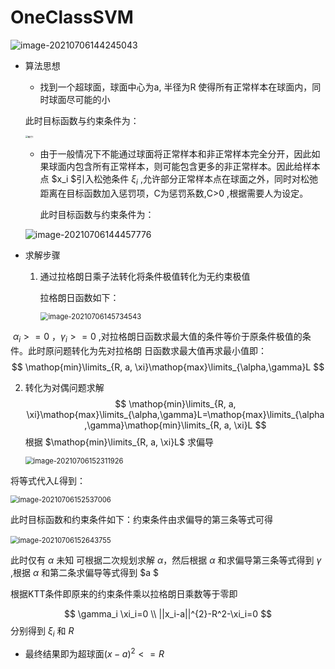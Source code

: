 # OneClassSVM

![image-20210706144245043](C:\Users\ASUS\AppData\Roaming\Typora\typora-user-images\image-20210706144245043.png)

* 算法思想

  * 找到一个超球面，球面中心为a, 半径为R 使得所有正常样本在球面内，同时球面尽可能的小

  此时目标函数与约束条件为：

  <img src="C:\Users\ASUS\Desktop\图片1.png" alt="图片1" style="zoom:25%;" />

  * 由于一般情况下不能通过球面将正常样本和非正常样本完全分开，因此如果球面内包含所有正常样本，则可能包含更多的非正常样本。因此给样本点 $x_i $引入松弛条件 $\xi_i$ ,允许部分正常样本点在球面之外，同时对松弛距离在目标函数加入惩罚项，C为惩罚系数,C>0 ,根据需要人为设定。

    此时目标函数与约束条件为：

  ![image-20210706144457776](C:\Users\ASUS\AppData\Roaming\Typora\typora-user-images\image-20210706144457776.png)

* 求解步骤

  1. 通过拉格朗日乘子法转化将条件极值转化为无约束极值

     拉格朗日函数如下：

     <img src="C:\Users\ASUS\AppData\Roaming\Typora\typora-user-images\image-20210706145734543.png" alt="image-20210706145734543" style="zoom:80%;" />

​                $\alpha_i>=0$ ，$\gamma_i>=0$ ,对拉格朗日函数求最大值的条件等价于原条件极值的条件。此时原问题转化为先对拉格朗   日函数求最大值再求最小值即：
$$
\mathop{min}\limits_{R, a, \xi}\mathop{max}\limits_{\alpha,\gamma}L
$$


   2. 转化为对偶问题求解
      $$
      \mathop{min}\limits_{R, a, \xi}\mathop{max}\limits_{\alpha,\gamma}L=\mathop{max}\limits_{\alpha,\gamma}\mathop{min}\limits_{R, a, \xi}L
      $$
      根据  $\mathop{min}\limits_{R, a, \xi}L$ 求偏导

      <img src="C:\Users\ASUS\AppData\Roaming\Typora\typora-user-images\image-20210706152311926.png" alt="image-20210706152311926" style="zoom: 80%;" />

将等式代入$L$得到：

<img src="C:\Users\ASUS\AppData\Roaming\Typora\typora-user-images\image-20210706152537006.png" alt="image-20210706152537006" style="zoom:80%;" />

此时目标函数和约束条件如下：约束条件由求偏导的第三条等式可得

​                                                     <img src="C:\Users\ASUS\AppData\Roaming\Typora\typora-user-images\image-20210706152643755.png" alt="image-20210706152643755" style="zoom:80%;" />

  此时仅有 $\alpha$ 未知 可根据二次规划求解 $\alpha$，然后根据  $\alpha$ 和求偏导第三条等式得到 $\gamma$  ,根据 $\alpha$ 和第二条求偏导等式得到 $a $

根据KTT条件即原来的约束条件乘以拉格朗日乘数等于零即


$$
\gamma_i \xi_i=0 
\\ ||x_i-a||^{2}-R^2-\xi_i=0
$$
分别得到 $\xi_i$ 和 $R$

* 最终结果即为超球面$(x-a)^2<=R$

